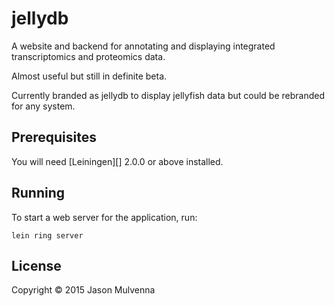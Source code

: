 # jellydb

A website and backend for annotating and displaying integrated
transcriptomics and proteomics data.

Almost useful but still in definite beta.

Currently branded as jellydb to display jellyfish data but could be
rebranded for any system.

## Prerequisites

You will need [Leiningen][] 2.0.0 or above installed.

## Running

To start a web server for the application, run:

    lein ring server

## License

Copyright © 2015 Jason Mulvenna
